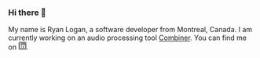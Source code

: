 ### Hi there 👋
My name is Ryan Logan, a software developer from Montreal, Canada. I am currently working on an audio processing tool [Combiner](https://github.com/rklogan/Combiner). You can find me on [![LinkedIn][linkedIn_icon]][linkedin_site].


<!-- Project References -->

<!-- Links -->
[linkedin_site]: https://www.linkedin.com/in/ryan-logan-4866b5156/

<!-- Image References -->
[linkedIn_icon]: ./img/linkedin-3-16.PNG

<!--
**rklogan/rklogan** is a ✨ _special_ ✨ repository because its `README.md` (this file) appears on your GitHub profile.

Here are some ideas to get you started:

- 🔭 I’m currently working on ...
- 🌱 I’m currently learning ...
- 👯 I’m looking to collaborate on ...
- 🤔 I’m looking for help with ...
- 💬 Ask me about ...
- 📫 How to reach me: ...
- 😄 Pronouns: ...
- ⚡ Fun fact: ...
-->
